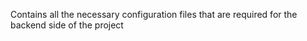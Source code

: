Contains all the necessary configuration files that are required for the backend side of the project
